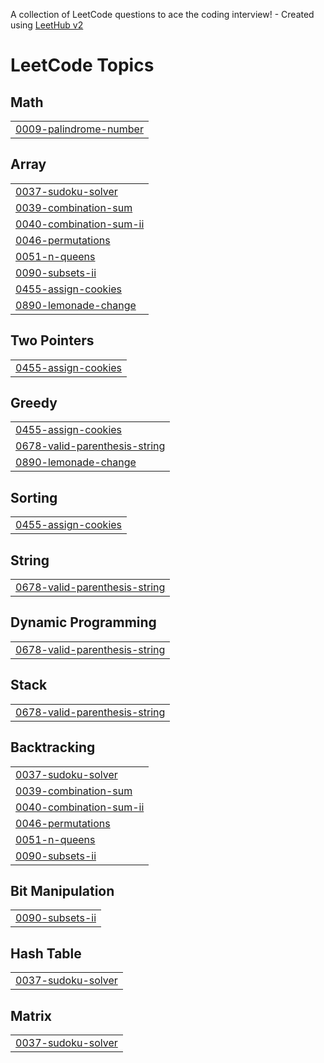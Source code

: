 A collection of LeetCode questions to ace the coding interview! - Created using [LeetHub v2](https://github.com/arunbhardwaj/LeetHub-2.0)
<!---LeetCode Topics Start-->
# LeetCode Topics
## Math
|  |
| ------- |
| [0009-palindrome-number](https://github.com/mhk97/dsa/tree/master/0009-palindrome-number) |
## Array
|  |
| ------- |
| [0037-sudoku-solver](https://github.com/mhk97/dsa/tree/master/0037-sudoku-solver) |
| [0039-combination-sum](https://github.com/mhk97/dsa/tree/master/0039-combination-sum) |
| [0040-combination-sum-ii](https://github.com/mhk97/dsa/tree/master/0040-combination-sum-ii) |
| [0046-permutations](https://github.com/mhk97/dsa/tree/master/0046-permutations) |
| [0051-n-queens](https://github.com/mhk97/dsa/tree/master/0051-n-queens) |
| [0090-subsets-ii](https://github.com/mhk97/dsa/tree/master/0090-subsets-ii) |
| [0455-assign-cookies](https://github.com/mhk97/dsa/tree/master/0455-assign-cookies) |
| [0890-lemonade-change](https://github.com/mhk97/dsa/tree/master/0890-lemonade-change) |
## Two Pointers
|  |
| ------- |
| [0455-assign-cookies](https://github.com/mhk97/dsa/tree/master/0455-assign-cookies) |
## Greedy
|  |
| ------- |
| [0455-assign-cookies](https://github.com/mhk97/dsa/tree/master/0455-assign-cookies) |
| [0678-valid-parenthesis-string](https://github.com/mhk97/dsa/tree/master/0678-valid-parenthesis-string) |
| [0890-lemonade-change](https://github.com/mhk97/dsa/tree/master/0890-lemonade-change) |
## Sorting
|  |
| ------- |
| [0455-assign-cookies](https://github.com/mhk97/dsa/tree/master/0455-assign-cookies) |
## String
|  |
| ------- |
| [0678-valid-parenthesis-string](https://github.com/mhk97/dsa/tree/master/0678-valid-parenthesis-string) |
## Dynamic Programming
|  |
| ------- |
| [0678-valid-parenthesis-string](https://github.com/mhk97/dsa/tree/master/0678-valid-parenthesis-string) |
## Stack
|  |
| ------- |
| [0678-valid-parenthesis-string](https://github.com/mhk97/dsa/tree/master/0678-valid-parenthesis-string) |
## Backtracking
|  |
| ------- |
| [0037-sudoku-solver](https://github.com/mhk97/dsa/tree/master/0037-sudoku-solver) |
| [0039-combination-sum](https://github.com/mhk97/dsa/tree/master/0039-combination-sum) |
| [0040-combination-sum-ii](https://github.com/mhk97/dsa/tree/master/0040-combination-sum-ii) |
| [0046-permutations](https://github.com/mhk97/dsa/tree/master/0046-permutations) |
| [0051-n-queens](https://github.com/mhk97/dsa/tree/master/0051-n-queens) |
| [0090-subsets-ii](https://github.com/mhk97/dsa/tree/master/0090-subsets-ii) |
## Bit Manipulation
|  |
| ------- |
| [0090-subsets-ii](https://github.com/mhk97/dsa/tree/master/0090-subsets-ii) |
## Hash Table
|  |
| ------- |
| [0037-sudoku-solver](https://github.com/mhk97/dsa/tree/master/0037-sudoku-solver) |
## Matrix
|  |
| ------- |
| [0037-sudoku-solver](https://github.com/mhk97/dsa/tree/master/0037-sudoku-solver) |
<!---LeetCode Topics End-->